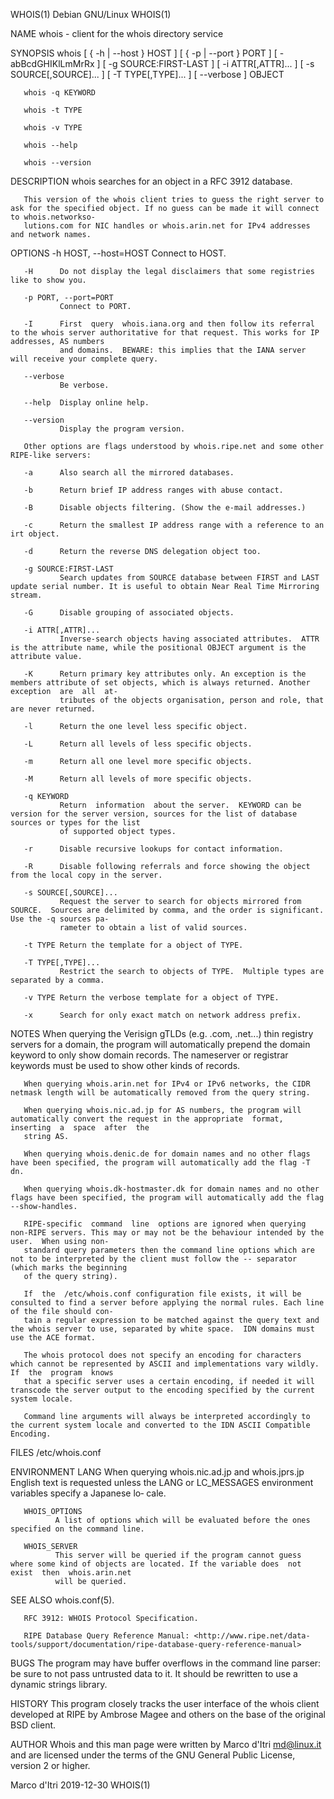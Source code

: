 WHOIS(1)                                                                  Debian GNU/Linux                                                                  WHOIS(1)

NAME
       whois - client for the whois directory service

SYNOPSIS
       whois  [  { -h | --host } HOST ] [ { -p | --port } PORT ] [ -abBcdGHIKlLmMrRx ] [ -g SOURCE:FIRST-LAST ] [ -i ATTR[,ATTR]... ] [ -s SOURCE[,SOURCE]... ] [ -T
       TYPE[,TYPE]... ] [ --verbose ] OBJECT

       whois -q KEYWORD

       whois -t TYPE

       whois -v TYPE

       whois --help

       whois --version

DESCRIPTION
       whois searches for an object in a RFC 3912 database.

       This version of the whois client tries to guess the right server to ask for the specified object. If no guess can be made it will connect to whois.networkso‐
       lutions.com for NIC handles or whois.arin.net for IPv4 addresses and network names.

OPTIONS
       -h HOST, --host=HOST
               Connect to HOST.

       -H      Do not display the legal disclaimers that some registries like to show you.

       -p PORT, --port=PORT
               Connect to PORT.

       -I      First  query  whois.iana.org and then follow its referral to the whois server authoritative for that request. This works for IP addresses, AS numbers
               and domains.  BEWARE: this implies that the IANA server will receive your complete query.

       --verbose
               Be verbose.

       --help  Display online help.

       --version
               Display the program version.

       Other options are flags understood by whois.ripe.net and some other RIPE-like servers:

       -a      Also search all the mirrored databases.

       -b      Return brief IP address ranges with abuse contact.

       -B      Disable objects filtering. (Show the e-mail addresses.)

       -c      Return the smallest IP address range with a reference to an irt object.

       -d      Return the reverse DNS delegation object too.

       -g SOURCE:FIRST-LAST
               Search updates from SOURCE database between FIRST and LAST update serial number. It is useful to obtain Near Real Time Mirroring stream.

       -G      Disable grouping of associated objects.

       -i ATTR[,ATTR]...
               Inverse-search objects having associated attributes.  ATTR is the attribute name, while the positional OBJECT argument is the attribute value.

       -K      Return primary key attributes only. An exception is the members attribute of set objects, which is always returned. Another  exception  are  all  at‐
               tributes of the objects organisation, person and role, that are never returned.

       -l      Return the one level less specific object.

       -L      Return all levels of less specific objects.

       -m      Return all one level more specific objects.

       -M      Return all levels of more specific objects.

       -q KEYWORD
               Return  information  about the server.  KEYWORD can be version for the server version, sources for the list of database sources or types for the list
               of supported object types.

       -r      Disable recursive lookups for contact information.

       -R      Disable following referrals and force showing the object from the local copy in the server.

       -s SOURCE[,SOURCE]...
               Request the server to search for objects mirrored from SOURCE.  Sources are delimited by comma, and the order is significant.  Use the -q sources pa‐
               rameter to obtain a list of valid sources.

       -t TYPE Return the template for a object of TYPE.

       -T TYPE[,TYPE]...
               Restrict the search to objects of TYPE.  Multiple types are separated by a comma.

       -v TYPE Return the verbose template for a object of TYPE.

       -x      Search for only exact match on network address prefix.

NOTES
       When  querying  the Verisign gTLDs (e.g. .com, .net...) thin registry servers for a domain, the program will automatically prepend the domain keyword to only
       show domain records.  The nameserver or registrar keywords must be used to show other kinds of records.

       When querying whois.arin.net for IPv4 or IPv6 networks, the CIDR netmask length will be automatically removed from the query string.

       When querying whois.nic.ad.jp for AS numbers, the program will automatically convert the request in the appropriate  format,  inserting  a  space  after  the
       string AS.

       When querying whois.denic.de for domain names and no other flags have been specified, the program will automatically add the flag -T dn.

       When querying whois.dk-hostmaster.dk for domain names and no other flags have been specified, the program will automatically add the flag --show-handles.

       RIPE-specific  command  line  options are ignored when querying non-RIPE servers. This may or may not be the behaviour intended by the user.  When using non-
       standard query parameters then the command line options which are not to be interpreted by the client must follow the -- separator (which marks the beginning
       of the query string).

       If  the  /etc/whois.conf configuration file exists, it will be consulted to find a server before applying the normal rules. Each line of the file should con‐
       tain a regular expression to be matched against the query text and the whois server to use, separated by white space.  IDN domains must use the ACE format.

       The whois protocol does not specify an encoding for characters which cannot be represented by ASCII and implementations vary wildly.  If  the  program  knows
       that a specific server uses a certain encoding, if needed it will transcode the server output to the encoding specified by the current system locale.

       Command line arguments will always be interpreted accordingly to the current system locale and converted to the IDN ASCII Compatible Encoding.

FILES
       /etc/whois.conf

ENVIRONMENT
       LANG   When  querying whois.nic.ad.jp and whois.jprs.jp English text is requested unless the LANG or LC_MESSAGES environment variables specify a Japanese lo‐
              cale.

       WHOIS_OPTIONS
              A list of options which will be evaluated before the ones specified on the command line.

       WHOIS_SERVER
              This server will be queried if the program cannot guess where some kind of objects are located. If the variable does  not  exist  then  whois.arin.net
              will be queried.

SEE ALSO
       whois.conf(5).

       RFC 3912: WHOIS Protocol Specification.

       RIPE Database Query Reference Manual: <http://www.ripe.net/data-tools/support/documentation/ripe-database-query-reference-manual>

BUGS
       The  program may have buffer overflows in the command line parser: be sure to not pass untrusted data to it.  It should be rewritten to use a dynamic strings
       library.

HISTORY
       This program closely tracks the user interface of the whois client developed at RIPE by Ambrose Magee and others on the base of the original BSD client.

AUTHOR
       Whois and this man page were written by Marco d'Itri <md@linux.it> and are licensed under the terms of the GNU General Public License, version 2 or higher.

Marco d'Itri                                                                 2019-12-30                                                                     WHOIS(1)
